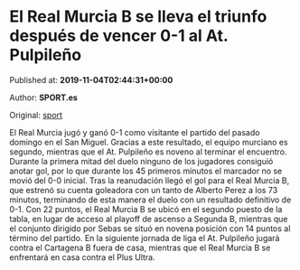 
# El Real Murcia B se lleva el triunfo después de vencer 0-1 al At. Pulpileño

Published at: **2019-11-04T02:44:31+00:00**

Author: **SPORT.es**

Original: [sport](https://www.sport.es/es/noticias/tercera-division/el-real-murcia-b-se-lleva-el-triunfo-despues-de-vencer-0-1-al-at-pulpileno-7713447)

El Real Murcia jugó y ganó 0-1 como visitante el partido del pasado domingo en el San Miguel. Gracias a este resultado, el equipo murciano es segundo, mientras que el At. Pulpileño es noveno al terminar el encuentro.
Durante la primera mitad del duelo ninguno de los jugadores consiguió anotar gol, por lo que durante los 45 primeros minutos el marcador no se movió del 0-0 inicial.
Tras la reanudación llegó el gol para el Real Murcia B, que estrenó su cuenta goleadora con un tanto de Alberto Perez a los 73 minutos, terminando de esta manera el duelo con un resultado definitivo de 0-1.
Con 22 puntos, el Real Murcia B se ubicó en el segundo puesto de la tabla, en lugar de acceso al playoff de ascenso a Segunda B, mientras que el conjunto dirigido por Sebas se situó en novena posición con 14 puntos al término del partido.
En la siguiente jornada de liga el At. Pulpileño jugará contra el Cartagena B fuera de casa, mientras que el Real Murcia B se enfrentará en casa contra el Plus Ultra.
